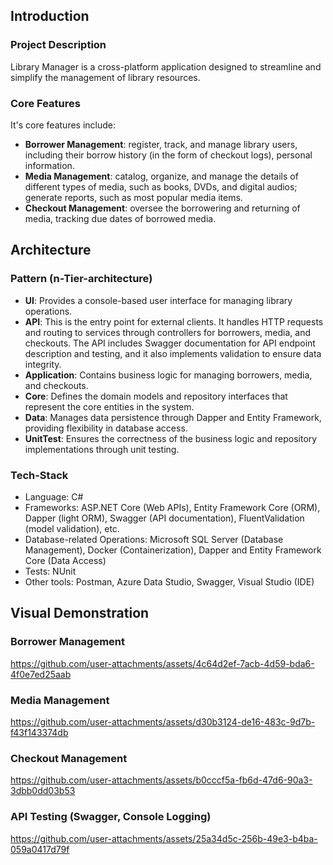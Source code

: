 
## Introduction

### Project Description

Library Manager is a cross-platform application designed to streamline and simplify the management of library resources. <br>

### Core Features

It's core features include:<br>
* __Borrower Management__: register, track, and manage library users, including their borrow history (in the form of checkout logs), personal information.
* __Media Management__: catalog, organize, and manage the details of different types of media, such as books, DVDs, and digital audios; generate reports, such as most popular media items.
* __Checkout Management__: oversee the borrowering and returning of media, tracking due dates of borrowed media.

## Architecture

### Pattern (n-Tier-architecture)

- __UI__: Provides a console-based user interface for managing library operations.
- __API__: This is the entry point for external clients. It handles HTTP requests and routing to services through controllers for borrowers, media, and checkouts. The API includes Swagger documentation for API endpoint description and testing, and it also implements validation to ensure data integrity.
- __Application__: Contains business logic for managing borrowers, media, and checkouts.
- __Core__: Defines the domain models and repository interfaces that represent the core entities in the system.
- __Data__: Manages data persistence through Dapper and Entity Framework, providing flexibility in database access.
- __UnitTest__: Ensures the correctness of the business logic and repository implementations through unit testing.

### Tech-Stack

- Language: C#
- Frameworks: ASP.NET Core (Web APIs), Entity Framework Core (ORM), Dapper (light ORM), Swagger (API documentation), FluentValidation (model validation), etc.
- Database-related Operations: Microsoft SQL Server (Database Management), Docker (Containerization), Dapper and Entity Framework Core (Data Access)
- Tests: NUnit
- Other tools: Postman, Azure Data Studio, Swagger, Visual Studio (IDE)

## Visual Demonstration

### Borrower Management

https://github.com/user-attachments/assets/4c64d2ef-7acb-4d59-bda6-4f0e7ed25aab

### Media Management 

https://github.com/user-attachments/assets/d30b3124-de16-483c-9d7b-f43f143374db


### Checkout Management

https://github.com/user-attachments/assets/b0cccf5a-fb6d-47d6-90a3-3dbb0dd03b53


### API Testing (Swagger, Console Logging)

https://github.com/user-attachments/assets/25a34d5c-256b-49e3-b4ba-059a0417d79f


